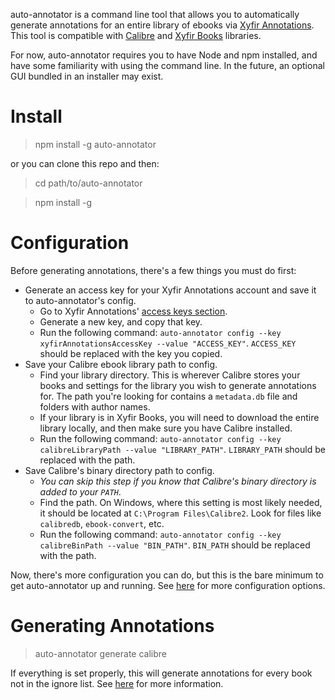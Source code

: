 auto-annotator is a command line tool that allows you to automatically generate annotations for an entire library of ebooks via [Xyfir Annotations](https://annotations.xyfir.com/). This tool is compatible with [Calibre](https://calibre-ebook.com/) and [Xyfir Books](https://books.xyfir.com/) libraries.

For now, auto-annotator requires you to have Node and npm installed, and have some familiarity with using the command line. In the future, an optional GUI bundled in an installer may exist.

# Install

> npm install -g auto-annotator

or you can clone this repo and then:

> cd path/to/auto-annotator

> npm install -g

# Configuration

Before generating annotations, there's a few things you must do first:

- Generate an access key for your Xyfir Annotations account and save it to auto-annotator's config.
  - Go to Xyfir Annotations' [access keys section](https://annotations.xyfir.com/#/account/access-keys).
  - Generate a new key, and copy that key.
  - Run the following command: `auto-annotator config --key xyfirAnnotationsAccessKey --value "ACCESS_KEY"`. `ACCESS_KEY` should be replaced with the key you copied.
- Save your Calibre ebook library path to config.
  - Find your library directory. This is wherever Calibre stores your books and settings for the library you wish to generate annotations for. The path you're looking for contains a `metadata.db` file and folders with author names.
  - If your library is in Xyfir Books, you will need to download the entire library locally, and then make sure you have Calibre installed.
  - Run the following command: `auto-annotator config --key calibreLibraryPath --value "LIBRARY_PATH"`. `LIBRARY_PATH` should be replaced with the path.
- Save Calibre's binary directory path to config.
  - *You can skip this step if you know that Calibre's binary directory is added to your `PATH`*.
  - Find the path. On Windows, where this setting is most likely needed, it should be located at `C:\Program Files\Calibre2`. Look for files like `calibredb`, `ebook-convert`, etc.
  - Run the following command: `auto-annotator config --key calibreBinPath --value "BIN_PATH"`. `BIN_PATH` should be replaced with the path.

Now, there's more configuration you can do, but this is the bare minimum to get auto-annotator up and running. See [here](https://github.com/Xyfir/auto-annotator/blob/master/DOCS.md) for more configuration options.

# Generating Annotations

> auto-annotator generate calibre

If everything is set properly, this will generate annotations for every book not in the ignore list. See [here](https://github.com/Xyfir/auto-annotator/blob/master/DOCS.md) for more information.